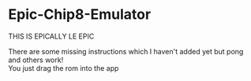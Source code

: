 # Epic-Chip8-Emulator
THIS IS EPICALLY LE EPIC

There are some missing instructions which I haven't added yet but pong and others work!  
You just drag the rom into the app

